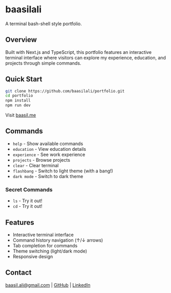 # baasilali

A terminal bash-shell style portfolio.

## Overview

Built with Next.js and TypeScript, this portfolio features an interactive terminal interface where visitors can explore my experience, education, and projects through simple commands.

## Quick Start

```bash
git clone https://github.com/baasilali/portfolio.git
cd portfolio
npm install
npm run dev
```

Visit [baasil.me](https://baasil.me)

## Commands

- `help` - Show available commands
- `education` - View education details
- `experience` - See work experience
- `projects` - Browse projects
- `clear` - Clear terminal
- `flashbang` - Switch to light theme (with a bang!)
- `dark mode` - Switch to dark theme

### Secret Commands
- `ls` - Try it out! 
- `cd` - Try it out!

## Features

- Interactive terminal interface
- Command history navigation (↑/↓ arrows)
- Tab completion for commands
- Theme switching (light/dark mode)
- Responsive design

## Contact

[baasil.ali@gmail.com](mailto:baasil.ali@gmail.com) | [GitHub](https://github.com/baasilali) | [LinkedIn](https://linkedin.com/in/baasilali)
